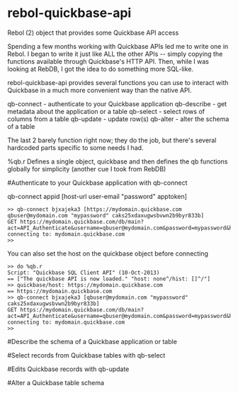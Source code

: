 rebol-quickbase-api
===================

Rebol (2) object that provides some Quickbase API access

Spending a few months working with Quickbase APIs led me to write one in Rebol.  I began to write it just like ALL the other APIs -- simply copying the functions available through Quickbase's HTTP API.  Then, while I was looking at RebDB, I got the idea to do something more SQL-like.

rebol-quickbase-api provides several functions you can use to interact with Quickbase in a much more convenient way than the native API.

qb-connect - authenticate to your Quickbase application
qb-describe - get metadata about the application or a table
qb-select - select rows of columns from a table
qb-update - update row(s)
qb-alter - alter the schema of a table

The last 2 barely function right now; they do the job, but there's several hardcoded parts specific to some needs I had.

%qb.r Defines a single object, quickbase and then defines the qb functions globally for simplicity (another cue I took from RebDB)

#Authenticate to your Quickbase application with qb-connect

qb-connect appid [host-url user-email "password" apptoken]

~~~
>> qb-connect bjxajeka3 [https://mydomain.quickbase.com qbuser@mydomain.com "mypassword" caks25xdaxugwsbvwn2b9byr833b]
GET https://mydomain.quickbase.com/db/main?act=API_Authenticate&username=qbuser@mydomain.com&password=mypassword&hours=24&apptoken=caks25xdaxugwsbvwn2b9byr833b&ticket=none
connecting to: mydomain.quickbase.com
>>
~~~

You can also set the host on the quickbase object before connecting

~~~
>> do %qb.r
Script: "Quickbase SQL Client API" (10-Oct-2013)
== ["The quickbase API is now loaded." "host: none^/hist: []^/"]
>> quickbase/host: https://mydomain.quickbase.com
== https://mydomain.quickbase.com
>> qb-connect bjxajeka3 [qbuser@mydomain.com "mypassword" caks25xdaxugwsbvwn2b9byr833b]
GET https://mydomain.quickbase.com/db/main?act=API_Authenticate&username=qbuser@mydomain.com&password=mypassword&hours=24&apptoken=caks25xdaxugwsbvwn2b9byr833b&ticket=none
connecting to: mydomain.quickbase.com
>>
~~~

#Describe the schema of a Quickbase application or table

#Select records from Quickbase tables with qb-select

#Edits Quickbase records with qb-update

#Alter a Quickbase table schema

